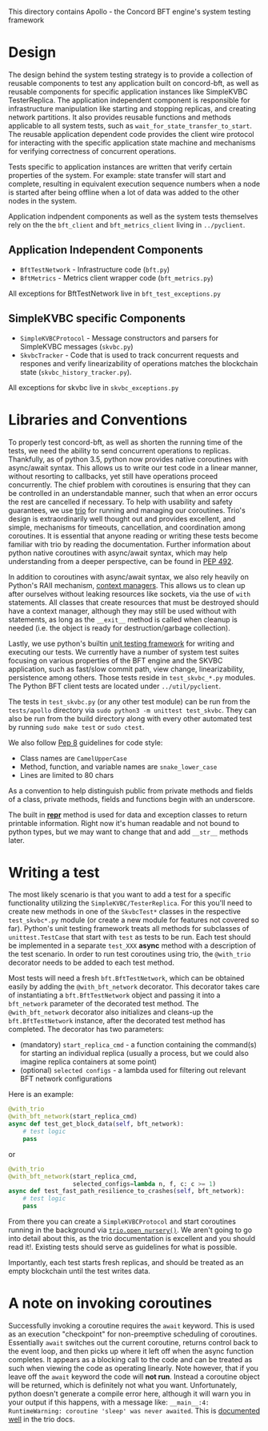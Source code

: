 This directory contains Apollo - the Concord BFT engine's system testing framework

# Design

The design behind the system testing strategy is to provide a collection of
reusable components to test any application built on concord-bft, as well as
reusable components for specific application instances like SimpleKVBC
TesterReplica. The application independent component is responsible for
infrastructure manipulation like starting and stopping replicas, and creating
network partitions. It also provides reusable functions and methods applicable
to all system tests, such as `wait_for_state_transfer_to_start`. The reusable
application dependent code provides the client wire protocol for interacting
with the specific application state machine and mechanisms for verifying
correctness of concurrent operations.

Tests specific to application instances are written that verify certain
properties of the system. For example: state transfer will start and complete,
resulting in equivalent execution sequence numbers when a node is started after
being offline when a lot of data was added to the other nodes in the system.

Application indpendent components as well as the system tests themselves rely on
the the `bft_client` and `bft_metrics_client` living in `../pyclient`.

## Application Independent Components

 * `BftTestNetwork` - Infrastructure code (`bft.py`)
 * `BftMetrics` - Metrics client wrapper code (`bft_metrics.py`)

 All exceptions for BftTestNetwork live in `bft_test_exceptions.py`

## SimpleKVBC specific Components

 * `SimpleKVBCProtocol` - Message constructors and parsers for SimpleKVBC
   messages (`skvbc.py`)
 * `SkvbcTracker` - Code that is used to track concurrent requests and respones
   and verify linearizability of operations matches the blockchain state
   (`skvbc_history_tracker.py`).

All exceptions for skvbc live in `skvbc_exceptions.py`


# Libraries and Conventions

To properly test concord-bft, as well as shorten the running time of the tests,
we need the ability to send concurrent operations to replicas. Thankfully, as of
python 3.5, python now provides native coroutines with async/await syntax. This
allows us to write our test code in a linear manner, without resorting to
callbacks, yet still have operations proceed concurrently. The chief problem
with coroutines is ensuring that they can be controlled in an understandable
manner, such that when an error occurs the rest are cancelled if necessary. To
help with usability and safety guarantees, we use
[trio](https://trio.readthedocs.io/en/latest/) for running and managing our
coroutines. Trio's design is extraordinarily well thought out and provides
excellent, and simple, mechanisms for timeouts, cancellation, and coordination
among coroutines. It is essential that anyone reading or writing these tests
become familiar with trio by reading the documentation. Further information
about python native coroutines with async/await syntax, which may help
understanding from a deeper perspective, can be found in [PEP
492](https://www.python.org/dev/peps/pep-0492/).

In addition to coroutines with async/await syntax, we also rely heavily on
Python's RAII mechanism, [context
managers](https://docs.python.org/3/reference/datamodel.html#context-managers).
This allows us to clean up after ourselves without leaking resources like
sockets, via the use of `with` statements. All classes that create resources
that must be destroyed should have a context manager, although they may still be
used without with statements, as long as the `__exit__` method is called when
cleanup is needed (i.e. the object is ready for destruction/garbage collection).

Lastly, we use python's builtin [unit testing
framework](https://docs.python.org/3/library/unittest.html) for writing and
executing our tests. We currently have a number of system test suites focusing
on various properties of the BFT engine and the SKVBC application, such as 
fast/slow commit path, view change, linearizability, persistence among others.
Those tests reside in `test_skvbc_*.py` modules. 
The Python BFT client tests are located under `../util/pyclient`.

The tests in `test_skvbc.py` (or any other test module) can be run from the `tests/apollo` directory via 
`sudo python3 -m unittest test_skvbc`. They can also be run from the build directory along with every
other automated test by running `sudo make test` or `sudo ctest`.

We also follow [Pep 8](https://www.python.org/dev/peps/pep-0008/) guidelines for code style:
 * Class names are `CamelUpperCase`
 * Method, function, and variable names are `snake_lower_case`
 * Lines are limited to 80 chars

As a convention to help distinguish public from private methods and fields of a
class, private methods, fields and functions begin with an underscore.

The built in
[__repr__](https://docs.python.org/3/reference/datamodel.html#object.__repr__)
method is used for data and exception classes to return printable information.
Right now it's human readable and not bound to python types, but we may want to
change that and add `__str__` methods later.

# Writing a test

The most likely scenario is that you want to add a test for a specific
functionality utilizing the `SimpleKVBC/TesterReplica`. For this you'll need
to create new methods in one of the `SkvbcTest*` classes in the
respective `test_skvbc*.py` module (or create a new module for features not covered so far).
Python's unit testing framework treats all methods for subclasses of
`unittest.TestCase` that start with `test` as tests to be run. Each test should
be implemented in a separate `test_XXX` **async** method with a description of the test scenario. 
In order to run test coroutines using trio, the `@with_trio` decorator needs to be added to each test method.

Most tests will need a fresh `bft.BftTestNetwork`, which can be obtained easily by adding
the `@with_bft_network` decorator. This decorator takes care of instantiating a `bft.BftTestNetwork` 
object and passing it into a `bft_network` parameter of the decorated test method.
The `@with_bft_network` decorator also initializes and cleans-up the `bft.BftTestNetwork` instance,
after the decorated test method has completed.
The decorator has two parameters:
* (mandatory) `start_replica_cmd` - a function containing the command(s) for starting an individual replica 
(usually a process, but we could also imagine replica containers at some point)
* (optional) `selected configs` - a lambda used for filtering out relevant BFT network configurations

Here is an example:

```python
@with_trio
@with_bft_network(start_replica_cmd)
async def test_get_block_data(self, bft_network):
    # test logic
    pass     
``` 

or 

```python
@with_trio
@with_bft_network(start_replica_cmd,
                  selected_configs=lambda n, f, c: c >= 1)
async def test_fast_path_resilience_to_crashes(self, bft_network):
    # test logic
    pass
``` 


From there you can create a `SimpleKVBCProtocol` and start coroutines running in the
background via
[`trio.open_nursery()`](https://trio.readthedocs.io/en/latest/reference-core.html#nurseries-and-spawning).
We aren't going to go into detail about this, as the trio documentation is
excellent and you should read it!. Existing tests should serve as guidelines for
what is possible.

Importantly, each test starts fresh replicas, and should be treated as an empty
blockchain until the test writes data.

# A note on invoking coroutines

Successfully invoking a coroutine requires the `await` keyword. This is used as an execution 
"checkpoint" for non-preemptive scheduling of coroutines. Essentially `await` switches out the current
coroutine, returns control back to the event loop, and then picks up where it
left off when the async function completes. It appears as a blocking call to the
code and can be treated as such when viewing the code as operating linearly.
Note however, that if you leave off the `await` keyword the code will **not run**.
Instead a coroutine object will be returned, which is definitely not what you
want. Unfortunately, python doesn't generate a compile error here, although it
will warn you in your output if this happens, with a message like: `__main__:4:
RuntimeWarning: coroutine 'sleep' was never awaited`. This is [documented
well](https://trio.readthedocs.io/en/latest/tutorial.html#warning-don-t-forget-that-await)
in the trio docs.
